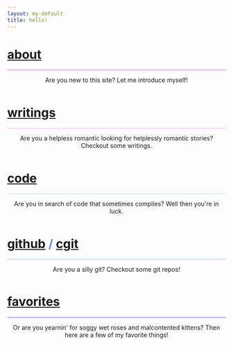 ```yaml
---
layout: my-default
title: hello!
---
```



<!-- https://stackoverflow.com/questions/1685078/how-do-you-make-a-div-tag-into-a-link -->

<div class="container">

<div class="fixed about"  id="featured" onclick="location.href='/about'"> 
    <h1 class="home-page"><a href ="/about" class="about">about</a></h1>
    <div class="border-home" style="border-bottom: 1px solid #db6ecf;"></div>
    <p style="text-align: center; padding-bottom: 10px;">Are you new to this site? Let me introduce myself!</p>

  </div>

<div class="fixed writings" id="featured" onclick="location.href='/writings'"> 
    <h1 class="home-page"><a href = "/writings" class="writings">writings</a></h1>
    <div class="border-home" style="border-bottom: 1px solid #e6abed;"></div>
    <p style="text-align: center; padding-bottom: 10px;">Are you a helpless romantic looking for helplessly romantic stories? Checkout some writings.</p>

  </div>


<div class="fixed code" id="featured" onclick="location.href='/code'"> 
    <h1 class="home-page"><a href = "/code" class="code">code</a></h1>
    <div class="border-home" style="border-bottom: 1px solid #cdd1fa;"></div>
    <p style="text-align: center; padding-bottom: 10px;">Are you in search of code that sometimes compiles? Well then you're in luck.</p>

  </div>


<div class="fixed git" id="featured" onclick="location.href='https://www.github.com/lbeckman314'">
    <h1 class="home-page" style="color:#678CFA;">
    <a href = "https://www.github.com/lbeckman314" class="git">github</a> / <a href="https://git.liambeckman.com" class="git">cgit</a>
    </h1>
    <div class="border-home" style="border-bottom: 1px solid #88cad4;"></div>
    <p style="text-align: center; padding-bottom: 10px;">Are you a silly git? Checkout some git repos!</p>

  </div>


<div class="fixed favorites" id="featured" onclick="location.href='/favorites'">
    <h1 class="home-page"><a href = "/favorites" class="favorites">favorites</a></h1>
    <div class="border-home" style="border-bottom: 1px solid #595ef7;"></div>
    <p style="text-align: center; padding-bottom: 10px;">Or are you yearnin' for soggy wet roses and malcontented kittens? Then here are a few of my favorite things!</p>

  </div>



</div>

